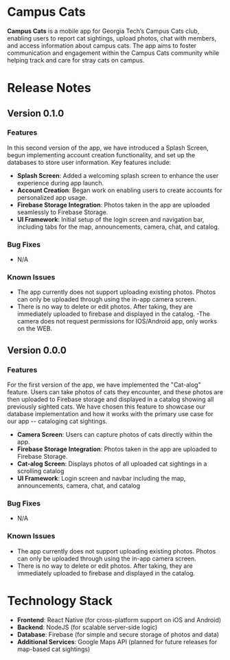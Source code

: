 # Campus Cats

**Campus Cats** is a mobile app for Georgia Tech’s Campus Cats club, enabling users to report cat sightings, upload photos, chat with members, and access information about campus cats. The app aims to foster communication and engagement within the Campus Cats community while helping track and care for stray cats on campus.

# Release Notes

## Version 0.1.0

### Features

In this second version of the app, we have introduced a Splash Screen, begun implementing account creation functionality, and set up the databases to store user information. Key features include:

- **Splash Screen**: Added a welcoming splash screen to enhance the user experience during app launch.
- **Account Creation**: Began work on enabling users to create accounts for personalized app usage.
- **Firebase Storage Integration**: Photos taken in the app are uploaded seamlessly to Firebase Storage.
- **UI Framework**: Initial setup of the login screen and navigation bar, including tabs for the map, announcements, camera, chat, and catalog.


### Bug Fixes
- N/A

### Known Issues
- The app currently does not support uploading existing photos. Photos can only be uploaded through using the in-app camera screen.
- There is no way to delete or edit photos. After taking, they are immediately uploaded to firebase and displayed in the catalog.
-The camera does not request permissions for IOS/Android app, only works on the WEB. 


## Version 0.0.0

### Features
For the first version of the app, we have implemented the "Cat-alog" feature. Users can take photos of cats they encounter, and these photos are then uploaded to Firebase storage and displayed in a catalog showing all previously sighted cats. We have chosen this feature to showcase our database implementation and how it works with the primary use case for our app -- cataloging cat sightings.

- **Camera Screen**: Users can capture photos of cats directly within the app.
- **Firebase Storage Integration**: Photos taken in the app are uploaded to Firebase Storage.
- **Cat-alog Screen**: Displays photos of all uploaded cat sightings in a scrolling catalog
- **UI Framework**: Login screen and navbar including the map, announcements, camera, chat, and catalog

### Bug Fixes
- N/A

### Known Issues
- The app currently does not support uploading existing photos. Photos can only be uploaded through using the in-app camera screen.
- There is no way to delete or edit photos. After taking, they are immediately uploaded to firebase and displayed in the catalog.

# Technology Stack

- **Frontend**: React Native (for cross-platform support on iOS and Android)
- **Backend**: NodeJS (for scalable server-side logic)
- **Database**: Firebase (for simple and secure storage of photos and data)
- **Additional Services**: Google Maps API (planned for future releases for map-based cat sightings)
